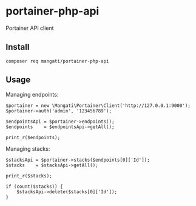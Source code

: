 # portainer-php-api

Portainer API client

## Install

    composer req mangati/portainer-php-api

## Usage

Managing endpoints:

```
$portainer = new \Mangati\Portainer\Client('http://127.0.0.1:9000');
$portainer->auth('admin', '123456789');

$endpointsApi = $portainer->endpoints();
$endpoints    = $endpointsApi->getAll();

print_r($endpoints);
```

Managing stacks:

```
$stacksApi = $portainer->stacks($endpoints[0]['Id']);
$stacks    = $stacksApi->getAll();

print_r($stacks);

if (count($stacks)) {
    $stacksApi->delete($stacks[0]['Id']);
}
```
